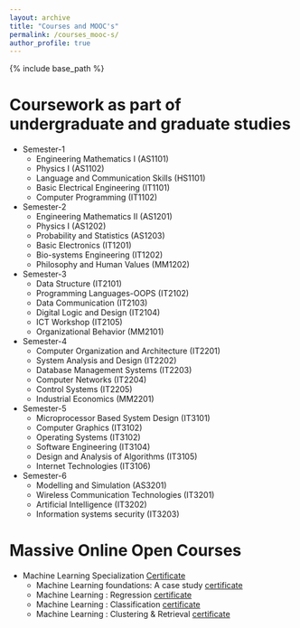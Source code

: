 ```yaml
---
layout: archive
title: "Courses and MOOC's"
permalink: /courses_mooc-s/
author_profile: true
---
```




{% include base_path %}

Coursework as part of undergraduate and graduate studies
======
* Semester-1
  * Engineering Mathematics I (AS1101)
  * Physics I (AS1102)
  * Language and Communication Skills (HS1101)
  * Basic Electrical Engineering (IT1101)
  * Computer Programming (IT1102)
* Semester-2
  * Engineering Mathematics II (AS1201)
  * Physics I (AS1202)
  * Probability and Statistics (AS1203)
  * Basic Electronics (IT1201)
  * Bio-systems Engineering (IT1202)
  * Philosophy and Human Values (MM1202)
* Semester-3
  * Data Structure (IT2101)
  * Programming Languages-OOPS (IT2102)
  * Data Communication (IT2103)
  * Digital Logic and Design (IT2104)
  * ICT Workshop (IT2105)
  * Organizational Behavior (MM2101)
* Semester-4
  * Computer Organization and Architecture (IT2201)
  * System Analysis and Design (IT2202)
  * Database Management Systems (IT2203)
  * Computer Networks (IT2204)
  * Control Systems (IT2205)
  * Industrial Economics (MM2201)
* Semester-5
  * Microprocessor Based System Design (IT3101)
  * Computer Graphics (IT3102)
  * Operating Systems (IT3102)
  * Software Engineering (IT3104)
  * Design and Analysis of Algorithms (IT3105)
  * Internet Technologies (IT3106)
* Semester-6
  * Modelling and Simulation (AS3201)
  * Wireless Communication Technologies (IT3201)
  * Artificial Intelligence (IT3202)
  * Information systems security (IT3203)
  

Massive Online Open Courses
======
* Machine Learning Specialization [Certificate](https://www.coursera.org/account/accomplishments/specialization/certificate/KF2PPB69JZF3)
  * Machine Learning foundations: A case study [certificate](https://www.coursera.org/account/accomplishments/certificate/7GYJ74PBF4ZE)
  * Machine Learning : Regression [certificate](https://www.coursera.org/account/accomplishments/verify/BLFMNA38RRSN)
  * Machine Learning : Classification [certificate](https://www.coursera.org/account/accomplishments/certificate/ZGXNEMK578TG)
  * Machine Learning : Clustering & Retrieval [certificate](https://www.coursera.org/account/accomplishments/certificate/QKMVBHDVZ5B9)

  
